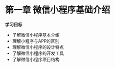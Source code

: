 # 第一章 微信小程序基础介绍

**学习目标**

- 了解微信小程序基本介绍
- 理解小程序与APP的区别
- 理解微信小程序的设计特点
- 了解微信小程序的开发工具
- 了解微信小程序项目结构

